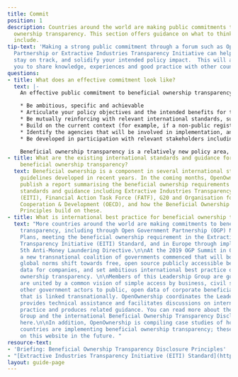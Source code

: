 ```yaml
---
title: Commit
position: 1
description: Countries around the world are making public commitments to beneficial
  ownership transparency. This section offers guidance on what to think about and
  include.
tip-text: 'Making a strong public commitment through a forum such as Open Government
  Partnership or Extractive Industries Transparency Initiative can help implementation
  stay on track, and solidify your intended policy impact.  This will also enable
  you to share knowledge, experiences and good practice with other countries.  '
questions:
- title: What does an effective commitment look like?
  text: |-
    An effective public commitment to beneficial ownership transparency should:

    * Be ambitious, specific and achievable
    * Articulate your policy objectives and the intended benefits for the country
    * Be mutually reinforcing with relevant international standards, such as the [EITI Standard](https://eiti.org/document/eiti-standard-requirements-2016) and Beneficial Ownership Disclosure Principles
    * Build on the current context (for example, if a non-public register already exists, commit to making it publicly available as open data)
    * Identify the agencies that will be involved in implementation, and name a lead agency
    * Be developed in participation with relevant stakeholders including data users and policy makers

    Beneficial ownership transparency is a relatively new policy area, and best practice is still emerging. Therefore, commitments should be revisited, reiterated and, where needed, extended to ensure continuing progress towards beneficial ownership transparency.
- title: What are the existing international standards and guidance for implementing
    beneficial ownership transparency?
  text: Beneficial ownership is a component in several international standards and
    guidelines developed in recent years. In the coming months, OpenOwnership will
    publish a report summarising the beneficial ownership requirements of international
    standards and guidance including Extractive Industries Transparency Initiative
    (EITI), Financial Action Task Force (FATF), G20 and Organisation for Economic
    Cooperation & Development (OECD), and how the Beneficial Ownership Disclosure
    Principles build on these.
- title: What is international best practice for beneficial ownership transparency?
  text: "More countries around the world are making commitments to beneficial ownership
    transparency, including through Open Government Partnership (OGP) National Action
    Plans, meeting the beneficial ownership requirement in the Extractive Industries
    Transparency Initiative (EITI) Standard, and in Europe through implementing the
    5th Anti-Money Laundering Directive.\n\nAt the 2019 OGP Summit in Ottawa, Canada,
    a new transnational coalition of governments commenced that will both drive a
    global norms shift towards free, open source publicly accessible beneficial ownership
    data for companies, and set ambitious international best practice on beneficial
    ownership transparency. \n\nMembers of this Leadership Group are governments that
    are united by a common vision of simple access by business, civil society, and
    other government actors to public, open data of corporate beneficial ownership
    that is linked transnationally. OpenOwnership coordinates the Leadership Group,
    provides technical assistance and facilitates discussions on international best
    practice and produces related guidance. You can read more about the Leadership
    Group and the international Beneficial Ownership Transparency Disclosure Principles
    here.\n\nIn addition, OpenOwnership is compiling case studies of how particular
    countries are implementing beneficial ownership transparency; these will be available
    on this website in the future. "
resource-text:
- 'Briefing: Beneficial Ownership Transparency Disclosure Principles'
- "[Extractive Industries Transparency Initiative (EITI) Standard](https://eiti.org/document/eiti-standard-requirements-2016)"
layout: guide-page
---
```


